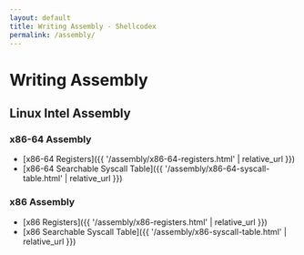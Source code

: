 ```yaml
---
layout: default
title: Writing Assembly - Shellcodex
permalink: /assembly/
---
```


# Writing Assembly
## Linux Intel Assembly
### x86-64 Assembly
- [x86-64 Registers]({{ '/assembly/x86-64-registers.html' | relative_url }})
- [x86-64 Searchable Syscall Table]({{ '/assembly/x86-64-syscall-table.html' | relative_url }})

### x86 Assembly
- [x86 Registers]({{ '/assembly/x86-registers.html' | relative_url }})
- [x86 Searchable Syscall Table]({{ '/assembly/x86-syscall-table.html' | relative_url }})